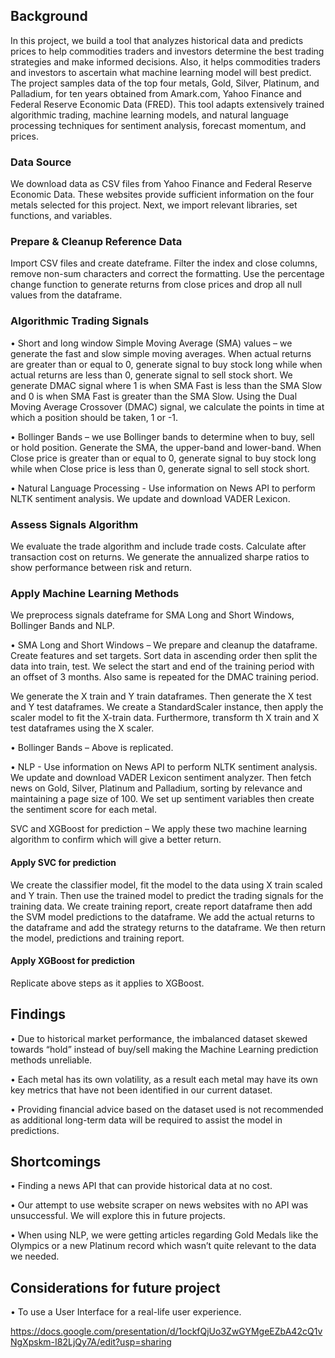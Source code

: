 ## Background

In this project, we build a tool that analyzes historical data and predicts prices to help commodities traders and investors determine the best trading strategies and make informed decisions. Also, it helps commodities traders and investors to ascertain what machine learning model will best predict. The project samples data of the top four metals, Gold, Silver, Platinum, and Palladium, for ten years obtained from Amark.com, Yahoo Finance and Federal Reserve Economic Data (FRED). This tool adapts extensively trained algorithmic trading, machine learning models, and natural language processing techniques for sentiment analysis, forecast momentum, and prices.

### Data Source

We download data as CSV files from Yahoo Finance and Federal Reserve Economic Data. These websites provide sufficient information on the four metals selected for this project. Next, we import relevant libraries, set functions, and variables.

### Prepare & Cleanup Reference Data 

Import CSV files and create dateframe. Filter the index and close columns, remove non-sum characters and correct the formatting. Use the percentage change function to generate returns from close prices and drop all null values from the dataframe.

### Algorithmic Trading Signals
 •  Short and long window Simple Moving Average (SMA) values – we generate the fast and slow simple moving averages. When actual returns are greater than or equal to 0, generate signal to buy stock long while when actual returns are less than 0, generate signal to sell stock short. We generate DMAC signal where 1 is when SMA Fast is less than the SMA Slow and 0 is when SMA Fast is greater than the SMA Slow. Using the Dual Moving Average Crossover (DMAC) signal, we calculate the points in time at which a position should be taken, 1 or -1.

•	 Bollinger Bands – we use Bollinger bands to determine when to buy, sell or hold position. Generate the SMA, the upper-band and lower-band. When Close price is greater than or equal to 0, generate signal to buy stock long while when Close price is less than 0, generate signal to sell stock short.

•	 Natural Language Processing - Use information on News API to perform NLTK sentiment analysis. We update and download VADER Lexicon. 

### Assess Signals Algorithm

We evaluate the trade algorithm and include trade costs. Calculate after transaction cost on returns. We generate the annualized sharpe ratios to show performance between risk and return.

### Apply Machine Learning Methods

We preprocess signals dateframe for SMA Long and Short Windows, Bollinger Bands and NLP.

•	 SMA Long and Short Windows – We prepare and cleanup the dataframe. Create features and set targets. Sort data in ascending order then split the data into train,        test. We select the start and end of the training period with an offset of 3 months. Also same is repeated for the DMAC training period.

   We generate the X train and Y train dataframes. Then generate the X test and Y test dataframes. We create a StandardScaler instance, then apply the scaler model to    fit the X-train data. Furthermore, transform th X train and X test dataframes using the X scaler.

•	 Bollinger Bands – Above is replicated.

•	 NLP - Use information on News API to perform NLTK sentiment analysis. We update and download VADER Lexicon sentiment analyzer. Then fetch news on Gold, Silver,        Platinum and Palladium, sorting by relevance and maintaining a page size of 100. We set up sentiment variables then create the sentiment score for each metal.

SVC and XGBoost for prediction – We apply these two machine learning algorithm to confirm which will give a better return.

#### Apply SVC for prediction

We create the classifier model, fit the model to the data using X train scaled and Y train. Then use the trained model to predict the trading signals for the training data. We create training report, create report dataframe then add the SVM model predictions to the dataframe. We add the actual returns to the dataframe and add the strategy returns to the dataframe. We then return the model, predictions and training report.

#### Apply XGBoost for prediction

Replicate above steps as it applies to XGBoost.

## Findings

•	Due to historical market performance, the imbalanced dataset skewed towards “hold” instead of buy/sell making the Machine Learning prediction methods unreliable.

•	Each metal has its own volatility, as a result each metal may have its own key metrics that have not been identified in our current dataset.

•	Providing financial advice based on the dataset used is not recommended as additional long-term data will be required to assist the model in predictions.

## Shortcomings

•	Finding a news API that can provide historical data at no cost.


•	Our attempt to use website scraper on news websites with no API was unsuccessful. We will explore this in future projects.


•	When using NLP, we were getting articles regarding Gold Medals like the Olympics or a new Platinum record which wasn’t quite relevant to the data we needed.


## Considerations for future project

•	To use a User Interface for a real-life user experience.






https://docs.google.com/presentation/d/1ockfQjUo3ZwGYMgeEZbA42cQ1vNgXpskm-I82LjQy7A/edit?usp=sharing
